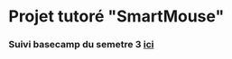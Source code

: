 # Projet tutoré "SmartMouse"
### Suivi basecamp du semetre 3 [ici](https://basecamp.com/2577854/projects/14565488)

